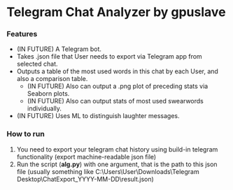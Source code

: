 # Telegram Chat Analyzer by gpuslave
### Features
* (IN FUTURE) A Telegram bot.
* Takes .json file that User needs to export via Telegram app from selected chat.
* Outputs a table of the most used words in this chat by each User, and also a comparison table.
  * (IN FUTURE) Also can output a .png plot of preceding stats via Seaborn plots.
  * (IN FUTURE) Also can output stats of most used swearwords individually.
* (IN FUTURE) Uses ML to distinguish laughter messages.

### How to run
1. You need to export your telegram chat history using build-in telegram functionality (export machine-readable json file)
2. Run the script (**alg.py**) with one argument, that is the path to this json file (usually something like C:\Users\User\Downloads\Telegram Desktop\ChatExport_YYYY-MM-DD\result.json)

